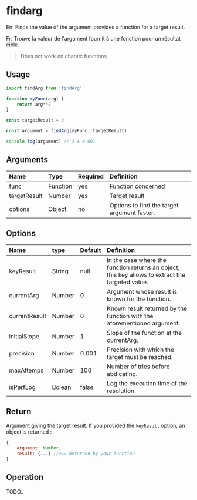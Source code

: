 # findarg

En: Finds the value of the argument provides a function for a target result.

Fr: Trouve la valeur de l'argument fournit à une fonction pour un résultat cible.

> Does not work on chaotic functions

## Usage

```js
import findArg from 'findArg'

function myFunc(arg) {
    return arg**2
}

const targetResult = 9

const argument = findArg(myFunc, targetResult)

console.log(argument) // 3 ± 0.001

```

## Arguments

| Name         | Type     | Required | Definition                                  |
| :----------- | :------- | :------- | :------------------------------------------ |
| func         | Function | yes      | Function concerned                          |
| targetResult | Number   | yes      | Target result                               |
| options      | Object   | no       | Options to find the target argument faster. |

## Options

| Name          | type   | Default | Definition                                                                                       |
| :------------ | :----- | :------ | :----------------------------------------------------------------------------------------------- |
| keyResult     | String | null    | In the case where the function returns an object, this key allows to extract the targeted value. |
| currentArg    | Number | 0       | Argument whose result is known for the function.                                                 |
| currentResult | Number | 0       | Known result returned by the function with the aforementioned argument.                          |
| initialSlope  | Number | 1       | Slope of the function at the currentArg.                                                         |
| precision     | Number | 0.001   | Precision with which the target must be reached.                                                 |
| maxAttemps    | Number | 100     | Number of tries before abdicating.                                                               |
| isPerfLog     | Bolean | false   | Log the execution time of the resolution.                                                        |

## Return

Argument giving the target result.
If you provided the `keyResult` option, an object is returned :

```js
{
    argument: Number,
    result: {...} //<== Returned by your function
}
```

## Operation

TODO..
